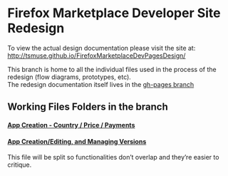 # Firefox Marketplace Developer Site Redesign

To view the actual design documentation please visit the site at: http://tsmuse.github.io/FirefoxMarketplaceDevPagesDesign/

This branch is home to all the individual files used in the process of the redesign (flow diagrams, prototypes, etc).<br>
The redesign documentation itself lives in the [gh-pages branch](https://github.com/tsmuse/FirefoxMarketplaceDevPagesDesign/tree/gh-pages)

## Working Files Folders in the branch

#### [App Creation - Country / Price / Payments][2]

#### [App Creation/Editing, and Managing Versions][3]

This file will be split so functionalities don’t overlap and they’re easier to critique.


[2]: https://github.com/tsmuse/FirefoxMarketplaceDevPagesDesign/blob/master/AppSub_CountryPricePayment/index.md

[3]: https://github.com/tsmuse/FirefoxMarketplaceDevPagesDesign/blob/master/AppSubmissionEditFlow/index.md


